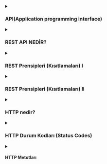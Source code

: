 <details>
  <summary>
    <h3>API(Application programming interface)</h3>
  </summary>
<p>
  API(Uygulama ve peogramlama arayüzü)
  <br/>
  Genel olarak iki yazılımın birbiriyle iletişime geçmesidir. Bir yazılımın gerçekleştirebildiği işlemlere belirli koşullar dahilinde dışarıdan erişilip bu işlemlerin kullanılmasını sağlayan arayüzdür.
  <b>API Örnekleri
   <ul>
     <li>OOP Public Methods</li>
     <li>Node.js FS Modülü, Go(lang) FMT Paketi</li>
     <li>GitHub API (https://docs.github.com/en/rest )</li>     
   </ul> 
    API NEDİR?
    <br/>
    Özetle, bir uygulamada gerçekleştirmek istediğimiz ek bir işlemi, o işlemi sağlayan başka bir uygulamadan API kullanarak gerçekleştirebiliriz.
     <ul>
     <li>API kullanımı bizi ilgili işlemin gerektireceği iş yükünden kurtarır. “API hayatı kolaylaştırır”.</li>
     <li>API lar özel kullanıcı kitlelerine yönelik hazırlanırlar ve ilgili verileri hızlı bir şekilde oluşturmamızı sağlarlar. ( IMDB API, GitHub API ..)</li>
     <li>Platform bağımsız çalışırlar.</li>  
     <li>Güncelleme durumunda bizim yapmamız gereken işlemler sınırlıdır.</li>     
      
   </ul> 
</p>
</details>

<details>
  <summary>
    <h3>REST API NEDİR?</h3>
  </summary>
  Representational state transfer; İlgili isteğe karşılık gelen verinin JSON / XML gibi dosya formatlarında gönderilmesidir. REST API, REST mimarisinin prensiplerine taşıyan API’lardır. Tüm prensiplerin karşılanması durumunda RESTful API olarak da adlandırılır.
  <img src="https://raw.githubusercontent.com/Kodluyoruz/taskforce/main/rest-api/rest-api-nedir/figures/RestApi.png"/>  
  Özetle, bir uygulamada gerçekleştirmek istediğimiz ek bir işlemi, o işlemi sağlayan başka bir uygulamadan API kullanarak gerçekleştirebiliriz.
  <ul>
    <li>İstemci – Sunucu: (Client – Server)</li>
    <li>Tek Tip Arayüz: (Uniform Interface)</li>
    <li>Durumsuzluk: (Statelessness)</li>
    <li>Önbelleklenebilir: (Cacheable)</li>
    <li>Katmanlı Sistem: (Layered System)</li>
    <li>İsteğe Bağlı Kod: (Code On Demand - Optional)</li>
  </ul>
</details>

<details>
  <summary>
    <h3>REST Prensipleri (Kısıtlamaları) I</h3>
  </summary>
<h6>İstemci - Sunucu (Client - Server) Prensibi</h6>
 
İstemci isteği gönderen, sunucu da ilgili cevabı veren durumundadır. Birbirlerinin sorumluluk alanlarına girmezler. Birbirlerinden bağımsız programlama dilleri ve teknolojiler kullanabilirler.

 <p>
  <img src="https://raw.githubusercontent.com/Kodluyoruz/taskforce/main/rest-api/rest-prensipleri-I/figures/ReqRes.png"/>
 </p>
  
  <h6>Tek Tip Arayüz (Uniform Interface) Prensibi</h6>
 
  Aynı kaynağa yönelik olan tüm istekler, isteğin nereden geldiğinden bağımsız olarak aynı şekilde görünmelidir. Bu aynı zamanda istemci – sunucu bağımsızlığını da destekler. 4 temel özelliği bulunmaktadır.
  <br/>
  <img src="https://raw.githubusercontent.com/Kodluyoruz/taskforce/main/rest-api/rest-prensipleri-I/figures/UniformInterface.jpg"/>
 <br/>
  <b>Durumsuzluk (Statelessness) Prensibi</b>
  <h6>STATE</h6>
  <ul>
    <li>Söz konusu veriyi - durumu belirtir, örneğin bir veritabanı için düşünürsek veritabanında o an için bulunan veridir. Bir React uygulamasını düşünürsek herhangi bir component’ın o an ki durumu. Modal’ın açık veya kapalı olması, kullanıcının giriş, çıkış durumu gibi.</li>
    <li><b>Stateful</b>( Durum bilgisi olan ) vs <b>Stateless</b> ( Durum bilgisi olmayan ) İstemci tafından gerçekleştirilen her istek birbirinden bağımsızdır ve sunucu bu isteklerin her birini bağımsız olarak değerlendirir. Sunucu istemci tarafından kendisine gönderilen bilgileri tutmamalıdır. Örneğin bir isteğimiz kimlik doğrulama (Authentication) işlemi gerektiriyorsa ilgili tüm bilgiler (token vs..) istemci tarafından sunucuya devamlı olarak gönderilmelidir.</li>
    
  </ul>
</details>

<details>
  <summary>
    <h3>
    REST Prensipleri (Kısıtlamaları) II
    </h3>
  </summary>
  
  <h3>Önbelleklenebilir ( Cacheable ) Prensibi</h3>

                                                
  Sunucu gelen isteklere verilen cevapların önbelleklenebilir olup olmadığını belirtmelidir. Örneğin “Cache-Control”, “Expires” gibi HTTP başlıkları önbellek ile ilgili bilgiler taşır
  <p>
  <img src="https://raw.githubusercontent.com/Kodluyoruz/taskforce/main/rest-api/rest-prensipleri-II/figures/Cacheable.jpg">
 </p>
    <h4>Katmanlı Sistem ( Layered System ) Prensibi</h4>

  İstemci – sunucu arasındaki ilişki katmanlara ayrılabilir, ve bileşenler sadece ilişkili oldukları katmanlara karşı sorumlu olurlar.
  <p>
  <img src="https://raw.githubusercontent.com/Kodluyoruz/taskforce/main/rest-api/rest-prensipleri-II/figures/Layered.jpeg">
  </p>
    <h4>İsteğe Bağlı Kod ( Code On Demand - Optional ) Prensibi</h4>
  Sunucu, istemci tarafına istemcinin işlevini genişletecek ek kodlar gönderebilir. Bu özellik istemci tarafında yapılması gereken işlemleri hafifletir.

Örneğin sunucu, istemci tarafına döneceği HTML dökümanın içerisine JavaScript kodları ekleyebilir.
</details>

<details>
  <summary>
    <h3>
    HTTP nedir?
     </h3>
  </summary>
  Hyper Text Transfer Protocol ifadesinin kısaltmasıdır. İstemci ile sunucu arasındaki veri akışının kurallarını belirleyen protokoldür. İstek – Cevap (request, response) modeline göre çalışır.

<p><img src="https://raw.githubusercontent.com/Kodluyoruz/taskforce/main/rest-api/http-nedir/figures/HTTP.jpeg"/></p>
<h4>REST Mimarisinde HTTP'nin Rolü</h4>
REST mimarisinin prensiplerinden ilki istemci - sunucu çalışma modelidir. Biz bir istekte bulunuruz ve sunucu isteğimize karşılık olan durumu (state) bize bir sunum (presentation) olarak gönderir. HTTP protokolü burada bu sunum transferi için kurulan iletişimin kurallarını belirler. REST mimarisine uygun API'ların neredeyse tamamında HTTP protokolü kullanılır.
<h4>HTTP Request</h4>
İstek (Request) yapısını belirtir. 4 bölümden oluşur.
<p>
  <img src="https://raw.githubusercontent.com/Kodluyoruz/taskforce/main/rest-api/http-nedir/figures/Request.png"/>
</p>
Yapılan isteğin detayları belirtilir.
<h4>HTTP Response</h4>
Cevap (Response) yapısını belirtir. 4 bölümden oluşur.
<p><img src="https://raw.githubusercontent.com/Kodluyoruz/taskforce/main/rest-api/http-nedir/figures/Response.png"/></p>
Alınan cevabın detayları belirtilir.
</details>

<details>
  <summary>
    <h3>
    HTTP Durum Kodları (Status Codes)
   </h3>
  </summary>
  <br/>
  Sunucu tarafından ilgili isteğin sonucunu belirten, 3 rakamdan oluşan sayısal ifadelerdir.
  <h4>Informational responses (Bidirimsel cevaplar) (100–199tarafında o an ne olup bittiğini belirtirler) : Sunucu </h4>
  <ul>
    <li>100 Continue: İsteğin şimdiye kadar başarılı bir şekilde istendiğini , eğer devam göndermek istek istiyorsak bunu göndermemizi 
veya isteğin tamamı gönderilmiş ise yok saylmaıgerektiğini belirtir
  </li>
    <li>102 Processing:İsteğin başarılı birşekilde alındığını ancak halen bir cevap dönülmediğini belirtrir.   </li>
  </ul>

  <h4>Successful responses (Başarılı cevaplar) (200–299)</h4>
  <ul>
    <li>200 OK : Gönderilen isteğe karşı başarılı bir yanıt verildiğini brlirtir. Gelen cevabın işlenebileceği anlamına gelir.</li>
    <li>201 Created : Sunucu tarafında yeni birkaynak oluştrulduğunu belirtir yeni bir kullanıcı veya ürün ekleme vb.</li>
    <li>204 No Content : Gönderilen cevabın bir body olmaz. Delete işlemi örnek verilebilir</li>
  </ul>

  <h4>Redirections (Yönlendirme cevapları) (300–399) : İstediğin tam olarak yerine getirilebilmesi için kalıcı ya da geçici yönlendirmeler yapılmalıdır.</h4>
  <ul>
    <li>300 Multiple Choice : Çok seçmeli bir duruma karşılık gelir bir video istediğinde bulunduğumuzu varsayalım bu videonun farklı farklı uzantıları olabilir.farklı uzantılar için 300 döner.</li>
    <li>301 Moved Permanently :Kaynak adresinin kalıcı olarak değiştirildiğini belirtir.Yeni adreste ise bize gönderilen cevapta bulunmaktadır</li>
    <li>304 Not Modified : Değişiklik yok anlamına gelir genelde değişiklik yok anlamına gelir.</li>    
  </ul>

  <h4>Client errors (İstemci Hataları) (400–499)</h4>
  <ul>
    <li>400 Bad Request : Eksik istek bilgisi gönderildiğinde</li>
    <li>401 Unauthorized :İstemci bu istekte bulunurken gerekli kimlik doğrulamasını yapmamıştır. </li>
    <li>403 Forbidden : Yetkimi olmayan bir işlemi yapmak istiyoruz demektir.</li>
    <li>404 Not Found : O an için bulunmayan kaynağa istekte bulunduğumuzzaman</li>
    <li>405 Method Not Allowed :sadece GET request izin verilen bir kaynağa POST isteği yapmaya çalıştığımız zaman </li>    
  </ul>

  <h4>Server errors (Sunucu Hataları) (500–599)</h4>
  <ul>
    <li>500 Internal Server Error: İstemci taraından istek başarılı bir şekilde gönderilmiştir ancak sunucu tarafında belki yazımsal bir hatadan dolayı istenilen cevap verilememektedir</li>
    <li>503 Service Unavailable :Suncu tarafında herhangi bir bakım çalışması bulunduğunda  </li>  
  </ul>
  <a href="https://developer.mozilla.org/en-US/docs/Web/HTTP/Status#information_responses">HTTP Status Codes - MDN</a>
</details>

<details>
  <summary>
    <h4>HTTP Metotları</h4>
  </summary>
  <ul>
    <li>Verileri almak - listelemek için kullanılan istek metodudur.</li>
    <li>http://api.example.com/users</li>
    <li>http://api.example.com/users/1</li>
  </ul>

  <h4>POST</h4>
  <ul>
    <li>Belirli bir kaynağa veri göndermek için kullanılır.</li>
    <li>http://api.example.com/users</li>
  </ul>

  <h4>PUT</h4>
  <ul>
    <li>Belirli bir kaynaktaki verinin tamamının değiştirilmesi için kullanılan metodtur.</li>
    <li>http://api.example.com/users/1</li>
    <li>{ “name": "Gurcan", "age": 40}</li>   
  </ul>

  <h4>PATCH</h4>
  <ul>
    <li>Belirli bir kaynaktaki verilerin bir kısmının değiştirilmesi için kullanılan metodtur.</li>
    <li>http://api.example.com/users/1</li>
    <li>{ "name": "Gurcan"}</li>   
  </ul>

  <h4>DELETE</h4>
  <ul>
    <li>Belirli bir kaynaktaki verilerin silinmesi için kullanılan metodtur.</li>
    <li>http://api.example.com/users/1</li>
  </ul>

  <h4>CONNECT - TRACE - OPTIONS - HEAD</h4>
  <h4>SAFE Metotlar</h4>
  GET – HEAD – OPTIONS : Sunucu “state” tarafında değişiklik oluşturmazlar. “Read-only” yapısındadırlar.
  <h4>IDEMPOTENT Metotlar</h4>
  GET – HEAD - OPTIONS – DELETE – PUT – TRACE : Tekrar durumunda sunucu state yapısında herhangi bir yan etki bırakmazlar. Safe metodlar, idempotent'tır.
  <h4>Endpoint (Sorgu Adresi)</h4>
REST API kullanımında gönderilen istek ile verilen cevap için belirlenen buluşma noktasıdır.

Root(Base) /Path yapısından oluşur, isimler kullanılır, fiil ilgili HTTP metodu ile belirtilir. Dökümantasyon tarafından belirtilir.

<ul>
  <li>https://jsonplaceholder.typicode.com /posts</li>
  Değişen değer için genelde (:) kullanılır.
  <li>https://jsonplaceholder.typicode.com/posts/1 => /posts/:id veya /posts/{{id}}</li>
  <li>https://jsonplaceholder.typicode.com/posts/1/comments</li>
  Sorgu parametreleri için (?) kullanılır.
  <li>Aslında sorgu parametreleri REST yapısının bir parçası değildir ancak sorgu adreslerinde sıkça rastlarız.</li>
  <li>http://example.com/articles?sort=author&date=published</li>
</ul>
  
 <a href="https://developer.mozilla.org/en-US/docs/Web/HTTP/Methods">HTTP Methods - MDN</a>
</details>
